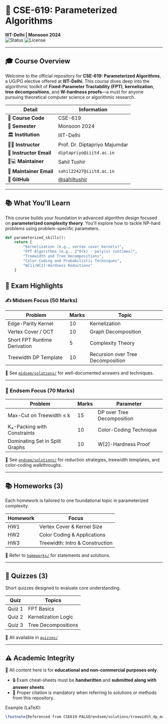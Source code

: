 # 🧩 CSE-619: Parameterized Algorithms  
**IIIT-Delhi | Monsoon 2024**  
![Status](https://img.shields.io/badge/Status-Actively_Maintained-brightgreen) ![License](https://img.shields.io/badge/License-CC_BY--NC_4.0-lightgrey)

---

## 🎓 Course Overview

Welcome to the official repository for **CSE-619: Parameterized Algorithms**, a UG/PG elective offered at **IIIT-Delhi**. This course dives deep into the algorithmic toolkit of **Fixed-Parameter Tractability (FPT)**, **kernelization**, **tree decompositions**, and **W-hardness proofs**—a must for anyone pursuing theoretical computer science or algorithmic research.

| Detail | Information |
|--------|-------------|
| 📌 **Course Code** | CSE-619 |
| 📅 **Semester** | Monsoon 2024 |
| 🏛 **Institution** | IIIT-Delhi |
| 👨🏫 **Instructor** | Prof. Dr. Diptapriyo Majumdar |
| 📧 **Instructor Email** | `diptapriyo@iiitd.ac.in` |
| 👨💻 **Maintainer** | Sahil Tushir |
| 📧 **Maintainer Email** | `sahil22427@iiitd.ac.in` |
| 🐙 **GitHub** | [@sahiltushir](https://github.com/sahilgittushir) |

---

## 📚 What You'll Learn

This course builds your foundation in advanced algorithm design focused on **parameterized complexity theory**. You'll explore how to tackle NP-hard problems using problem-specific parameters.

```python
def parameterized_skills():
    return [
        "Kernelization (e.g., vertex cover kernels)",
        "FPT Algorithms (e.g., 2^O(k) · poly(n) runtimes)",
        "Treewidth and Tree Decompositions",
        "Color-Coding and Probabilistic Techniques",
        "W[1]/W[2]-Hardness Reductions"
    ]
```

## 🧪 Exam Highlights

### ✍️ Midsem Focus (50 Marks)

| Problem                        | Marks | Topic                          |
|-------------------------------|-------|--------------------------------|
| Edge-Parity Kernel            | 10    | Kernelization                  |
| Vertex Cover / OCT            | 10    | Graph Decomposition            |
| Short FPT Runtime Derivation  | 5     | Complexity Theory              |
| Treewidth DP Template         | 10    | Recursion over Tree Decomposition |

📁 See [`midsem/solutions/`](https://github.com/sahilgittushir/CSE619-PALGO-2024/Midsem) for well-documented answers and techniques.

---

### 🎯 Endsem Focus (70 Marks)

| Problem                             | Marks | Parameter                     |
|-------------------------------------|-------|-------------------------------|
| Max-Cut on Treewidth ≤ k            | 15    | DP over Tree Decomposition   |
| K₄-Packing with Constraints         | 10    | Color-Coding Technique        |
| Dominating Set in Split Graphs     | 10    | W[2]-Hardness Proof           |

📁 See [`endsem/solutions/`](https://github.com/sahilgittushir/CSE619-PALGO-2024/Endsem) for reduction strategies, treewidth templates, and color-coding walkthroughs.

---

## 📚 Homeworks (3)

Each homework is tailored to one foundational topic in parameterized complexity.

| Homework | Focus                        |
|----------|------------------------------|
| HW1      | Vertex Cover & Kernel Size   |
| HW2      | Color Coding & Applications  |
| HW3      | Treewidth: Intro & Construction |

📁 Refer to [`homeworks/`](https://github.com/sahilgittushir/CSE619-PALGO-2024/Homeworks) for statements and solutions.

---

## 📝 Quizzes (3)

Short quizzes designed to evaluate core understanding.

| Quiz   | Topics                  |
|--------|--------------------------|
| Quiz 1 | FPT Basics               |
| Quiz 2 | Kernelization Logic      |
| Quiz 3 | Tree Decompositions      |

📁 All available in [`quizzes/`](https://github.com/sahilgittushir/CSE619-PALGO-2024/Quizzes)

---

## ⚠️ Academic Integrity

📌 All content here is for **educational and non-commercial purposes only**.

- 🔒 Exam cheat-sheets must be **handwritten** and **submitted along with answer sheets**.
- 📎 Proper citation is mandatory when referring to solutions or methods from this repository.

Example (LaTeX):
```latex
\footnote{Referenced from CSE619-PALGO/endsem/solutions/treewidth_dp_maxcut.md}
```
